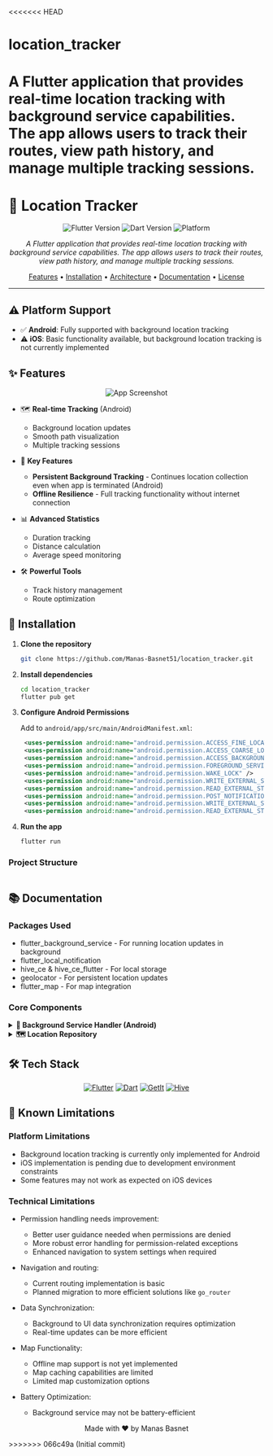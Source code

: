 <<<<<<< HEAD
# location_tracker
A Flutter application that provides real-time location tracking with background service capabilities. The app allows users to track their routes, view path history, and manage multiple tracking sessions.
=======
# 📍 Location Tracker
<div align="center">

![Flutter Version](https://img.shields.io/badge/Flutter-3.27.4-blue.svg)
![Dart Version](https://img.shields.io/badge/Dart-3.6.2-blue.svg)
![Platform](https://img.shields.io/badge/Platform-Android-green.svg)

*A Flutter application that provides real-time location tracking with background service capabilities. The app allows users to track their routes, view path history, and manage multiple tracking sessions.* 

[Features](#-features) • 
[Installation](#-installation) • 
[Architecture](#-architecture) • 
[Documentation](#-documentation) • 
[License](#-license)

</div>

---

## ⚠️ Platform Support

- ✅ **Android**: Fully supported with background location tracking
- ⚠️ **iOS**: Basic functionality available, but background location tracking is not currently implemented

## ✨ Features

<div align="center">
  <img src="/api/placeholder/800/400" alt="App Screenshot">
</div>

- 🗺️ **Real-time Tracking** (Android)
  - Background location updates
  - Smooth path visualization
  - Multiple tracking sessions

- 🔋 **Key Features**
  - **Persistent Background Tracking** - Continues location collection even when app is terminated (Android)
  - **Offline Resilience** - Full tracking functionality without internet connection

- 📊 **Advanced Statistics**
  - Duration tracking
  - Distance calculation
  - Average speed monitoring

- 🛠️ **Powerful Tools**
  - Track history management
  - Route optimization

## 🚀 Installation

1. **Clone the repository**
   ```bash
   git clone https://github.com/Manas-Basnet51/location_tracker.git
   ```

2. **Install dependencies**
   ```bash
   cd location_tracker
   flutter pub get
   ```

3. **Configure Android Permissions**
   
   Add to `android/app/src/main/AndroidManifest.xml`:
   ```xml
    <uses-permission android:name="android.permission.ACCESS_FINE_LOCATION" />
    <uses-permission android:name="android.permission.ACCESS_COARSE_LOCATION" />
    <uses-permission android:name="android.permission.ACCESS_BACKGROUND_LOCATION" />
    <uses-permission android:name="android.permission.FOREGROUND_SERVICE" />
    <uses-permission android:name="android.permission.WAKE_LOCK" />
    <uses-permission android:name="android.permission.WRITE_EXTERNAL_STORAGE" />
    <uses-permission android:name="android.permission.READ_EXTERNAL_STORAGE" />
    <uses-permission android:name="android.permission.POST_NOTIFICATIONS"/>
    <uses-permission android:name="android.permission.WRITE_EXTERNAL_STORAGE" />
    <uses-permission android:name="android.permission.READ_EXTERNAL_STORAGE" />
   ```

4. **Run the app**
   ```bash
   flutter run
   ```

### Project Structure
```
```

## 📚 Documentation
### Packages Used
- flutter_background_service - For running location updates in background
- flutter_local_notification
- hive_ce & hive_ce_flutter - For local storage
- geolocator - For persistent location updates
- flutter_map - For map integration

### Core Components

<details>
<summary><b>🔄 Background Service Handler (Android)</b></summary>

```dart
/// Manages background location tracking functionality for Android
class BackgroundServiceHandler {
  // Implementation details...
}
```
</details>

<details>
<summary><b>🗺️ Location Repository</b></summary>

```dart
/// Handles location data persistence
class LocationRepository {
  // Implementation details...
}
```
</details>

## 🛠️ Tech Stack

<div align="center">

[![Flutter](https://img.shields.io/badge/Flutter-%2302569B.svg?style=for-the-badge&logo=Flutter&logoColor=white)](#)
[![Dart](https://img.shields.io/badge/dart-%230175C2.svg?style=for-the-badge&logo=dart&logoColor=white)](#)
[![GetIt](https://img.shields.io/badge/GetIt-orange?style=for-the-badge)](#)
[![Hive](https://img.shields.io/badge/Hive-yellow?style=for-the-badge)](#)

</div>

## 🚧 Known Limitations

### Platform Limitations
- Background location tracking is currently only implemented for Android
- iOS implementation is pending due to development environment constraints
- Some features may not work as expected on iOS devices

### Technical Limitations
- Permission handling needs improvement:
  - Better user guidance needed when permissions are denied
  - More robust error handling for permission-related exceptions
  - Enhanced navigation to system settings when required

- Navigation and routing:
  - Current routing implementation is basic
  - Planned migration to more efficient solutions like `go_router`

- Data Synchronization:
  - Background to UI data synchronization requires optimization
  - Real-time updates can be more efficient

- Map Functionality:
  - Offline map support is not yet implemented
  - Map caching capabilities are limited
  - Limited map customization options

- Battery Optimization:
  - Background service may not be battery-efficient

<div align="center">

Made with ❤️ by Manas Basnet

</div>
>>>>>>> 066c49a (Initial commit)
